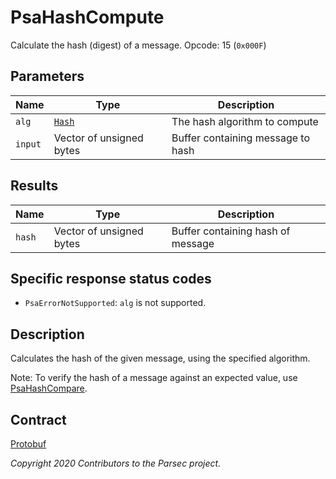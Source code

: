 # PsaHashCompute

Calculate the hash (digest) of a message. Opcode: 15 (`0x000F`)

## Parameters

| Name    | Type                                      | Description                       |
|---------|-------------------------------------------|-----------------------------------|
| `alg`   | [`Hash`](psa_algorithm.md#hash-algorithm) | The hash algorithm to compute     |
| `input` | Vector of unsigned bytes                  | Buffer containing message to hash |

## Results

| Name   | Type                     | Description                       |
|--------|--------------------------|-----------------------------------|
| `hash` | Vector of unsigned bytes | Buffer containing hash of message |

## Specific response status codes

- `PsaErrorNotSupported`: `alg` is not supported.

## Description

Calculates the hash of the given message, using the specified algorithm.

Note: To verify the hash of a message against an expected value, use
[PsaHashCompare](psa_hash_compare.md).

## Contract

[Protobuf](https://github.com/parallaxsecond/parsec-operations/blob/master/protobuf/psa_hash_compute.proto)

*Copyright 2020 Contributors to the Parsec project.*
